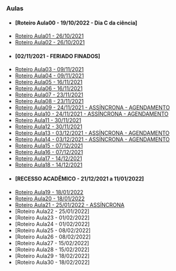 ### Aulas
- #### [Roteiro Aula00 - 19/10/2022 - Dia C da ciência]
- [Roteiro Aula01 - 26/10/2021](aula01.md)
- [Roteiro Aula02 - 26/10/2021](aula02.md)
- #### [02/11/2021 - FERIADO FINADOS]
- [Roteiro Aula03 - 09/11/2021](aula03.md)
- [Roteiro Aula04 - 09/11/2021](aula04.md)
- [Roteiro Aula05 - 16/11/2021](aula05.md)
- [Roteiro Aula06 - 16/11/2021](aula06.md)
- [Roteiro Aula07 - 23/11/2021](aula07.md)
- [Roteiro Aula08 - 23/11/2021](aula08.md)
- [Roteiro Aula09 - 24/11/2021 - ASSÍNCRONA - AGENDAMENTO](aula09.md)
- [Roteiro Aula10 - 24/11/2021 - ASSÍNCRONA - AGENDAMENTO](aula10.md)
- [Roteiro Aula11 - 30/11/2021](aula11.md)
- [Roteiro Aula12 - 30/11/2021](aula12.md)
- [Roteiro Aula13 - 03/12/2021 - ASSÍNCRONA - AGENDAMENTO](aula13.md)
- [Roteiro Aula14 - 03/12/2021 - ASSÍNCRONA - AGENDAMENTO](aula14.md)
- [Roteiro Aula15 - 07/12/2021](aula15.md)
- [Roteiro Aula16 - 07/12/2021](aula16.md)
- [Roteiro Aula17 - 14/12/2021](aula17.md)
- [Roteiro Aula18 - 14/12/2021](aula18.md)
- #### [RECESSO ACADÊMICO - 21/12/2021 a 11/01/2022]
- [Roteiro Aula19 - 18/01/2022](aula19.md)
- [Roteiro Aula20 - 18/01/2022](aula20.md)
- [Roteiro Aula21 - 25/01/2022 - ASSÍNCRONA](aula21.md)
- [Roteiro Aula22 - 25/01/2022]
- [Roteiro Aula23 - 01/02/2022]
- [Roteiro Aula24 - 01/02/2022]
- [Roteiro Aula25 - 08/02/2022]
- [Roteiro Aula26 - 08/02/2022]
- [Roteiro Aula27 - 15/02/2022]
- [Roteiro Aula28 - 15/02/2022]
- [Roteiro Aula29 - 18/02/2022]
- [Roteiro Aula30 - 18/02/2022]
